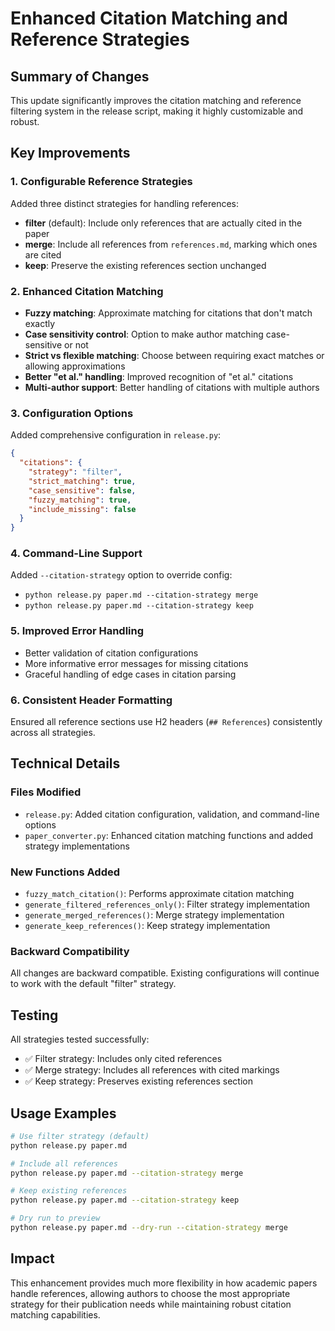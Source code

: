 # Enhanced Citation Matching and Reference Strategies

## Summary of Changes

This update significantly improves the citation matching and reference filtering system in the release script, making it highly customizable and robust.

## Key Improvements

### 1. Configurable Reference Strategies
Added three distinct strategies for handling references:

- **filter** (default): Include only references that are actually cited in the paper
- **merge**: Include all references from `references.md`, marking which ones are cited
- **keep**: Preserve the existing references section unchanged

### 2. Enhanced Citation Matching
- **Fuzzy matching**: Approximate matching for citations that don't match exactly
- **Case sensitivity control**: Option to make author matching case-sensitive or not
- **Strict vs flexible matching**: Choose between requiring exact matches or allowing approximations
- **Better "et al." handling**: Improved recognition of "et al." citations
- **Multi-author support**: Better handling of citations with multiple authors

### 3. Configuration Options
Added comprehensive configuration in `release.py`:

```json
{
  "citations": {
    "strategy": "filter",
    "strict_matching": true,
    "case_sensitive": false,
    "fuzzy_matching": true,
    "include_missing": false
  }
}
```

### 4. Command-Line Support
Added `--citation-strategy` option to override config:
- `python release.py paper.md --citation-strategy merge`
- `python release.py paper.md --citation-strategy keep`

### 5. Improved Error Handling
- Better validation of citation configurations
- More informative error messages for missing citations
- Graceful handling of edge cases in citation parsing

### 6. Consistent Header Formatting
Ensured all reference sections use H2 headers (`## References`) consistently across all strategies.

## Technical Details

### Files Modified
- `release.py`: Added citation configuration, validation, and command-line options
- `paper_converter.py`: Enhanced citation matching functions and added strategy implementations

### New Functions Added
- `fuzzy_match_citation()`: Performs approximate citation matching
- `generate_filtered_references_only()`: Filter strategy implementation
- `generate_merged_references()`: Merge strategy implementation
- `generate_keep_references()`: Keep strategy implementation

### Backward Compatibility
All changes are backward compatible. Existing configurations will continue to work with the default "filter" strategy.

## Testing
All strategies tested successfully:
- ✅ Filter strategy: Includes only cited references
- ✅ Merge strategy: Includes all references with cited markings
- ✅ Keep strategy: Preserves existing references section

## Usage Examples

```bash
# Use filter strategy (default)
python release.py paper.md

# Include all references
python release.py paper.md --citation-strategy merge

# Keep existing references
python release.py paper.md --citation-strategy keep

# Dry run to preview
python release.py paper.md --dry-run --citation-strategy merge
```

## Impact
This enhancement provides much more flexibility in how academic papers handle references, allowing authors to choose the most appropriate strategy for their publication needs while maintaining robust citation matching capabilities.